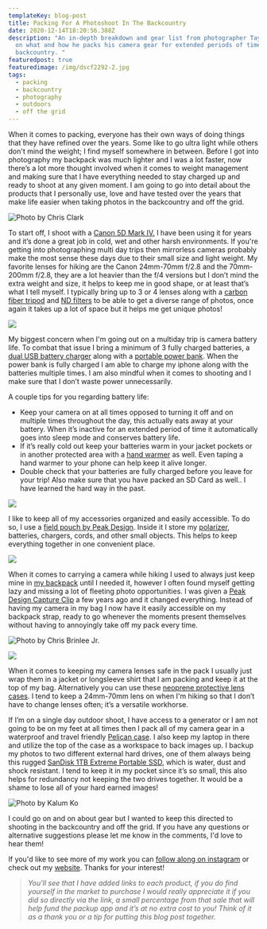 ```yaml
---
templateKey: blog-post
title: Packing For A Photoshoot In The Backcountry
date: 2020-12-14T18:20:56.388Z
description: "An in-depth breakdown and gear list from photographer Taylor Burk
  on what and how he packs his camera gear for extended periods of time in the
  backcountry. "
featuredpost: true
featuredimage: /img/dscf2292-2.jpg
tags:
  - packing
  - backcountry
  - photography
  - outdoors
  - off the grid
---
```

When it comes to packing, everyone has their own ways of doing things that they have refined over the years. Some like to go ultra light while others don't mind the weight; I find myself somewhere in between. Before I got into photography my backpack was much lighter and I was a lot faster, now there’s a lot more thought involved when it comes to weight management and making sure that I have everything needed to stay charged up and ready to shoot at any given moment. I am going to go into detail about the products that I personally use, love and have tested over the years that make life easier when taking photos in the backcountry and off the grid. 

![Photo by Chris Clark](/img/l1009450-4.jpg)

To start off, I shoot with a [Canon 5D Mark IV.](https://amzn.to/2Kjuhe1) I have been using it for years and it’s done a great job in cold, wet and other harsh environments. If you're getting into photographing multi day trips then mirrorless cameras probably make the most sense these days due to their small size and light weight. My favorite lenses for hiking are the Canon 24mm-70mm f/2.8 and the 70mm-200mm f/2.8, they are a lot heavier than the f/4 versions but I don’t mind the extra weight and size, it helps to keep me in good shape, or at least that’s what I tell myself. I typically bring up to 3 or 4 lenses along with a [carbon fiber tripod](https://amzn.to/3aaPjX3) and [ND filters](https://amzn.to/3qSHifz) to be able to get a diverse range of photos, once again it takes up a lot of space but it helps me get unique photos!

![](/img/grosmornenfld_taylorburk-35.jpg)

My biggest concern when I'm going out on a multiday trip is camera battery life. To combat that issue I bring a minimum of 3 fully charged batteries, a [dual USB battery charger](https://amzn.to/2JViWRL) along with a [portable power bank](https://amzn.to/3oSpQWE). When the power bank is fully charged I am able to charge my iphone along with the batteries multiple times. I am also mindful when it comes to shooting and I make sure that I don’t waste power unnecessarily.

A couple tips for you regarding battery life:

* Keep your camera on at all times opposed to turning it off and on multiple times throughout the day, this actually eats away at your battery. When it’s inactive for an extended period of time it automatically goes into sleep mode and conserves battery life.
* If it’s really cold out keep your batteries warm in your jacket pockets or in another protected area with a [hand warmer](https://amzn.to/37io5vR) as well. Even taping a hand warmer to your phone can help keep it alive longer.
* Double check that your batteries are fully charged before you leave for your trip! Also make sure that you have packed an SD Card as well.. I have learned the hard way in the past. 

![](/img/screen-shot-2020-12-14-at-12.43.34-pm.png)

I like to keep all of my accessories organized and easily accessible. To do so, I use a [field pouch by Peak Design](https://amzn.to/34bSrhs). Inside it I store my [polarizer](https://amzn.to/3nk5hC5), batteries, chargers, cords, and other small objects. This helps to keep everything together in one convenient place. 

![](/img/berglakesunrise_taylorburk.jpg)

When it comes to carrying a camera while hiking I used to always just keep mine in [my backpack](https://bit.ly/382qbz1) until I needed it, however I often found myself getting lazy and missing a lot of fleeting photo opportunities. I was given a [Peak Design Capture Clip](https://amzn.to/387gyiR) a few years ago and it changed everything. Instead of having my camera in my bag I now have it easily accessible on my backpack strap, ready to go whenever the moments present themselves without having to annoyingly take off my pack every time.

![](/img/img_2411.jpg "Photo by Chris Brinlee Jr.")

![](/img/044a8754.jpg)

When it comes to keeping my camera lenses safe in the pack I usually just wrap them in a jacket or longsleeve shirt that I am packing and keep it at the top of my bag. Alternatively you can use these [neoprene protective lens cases](https://amzn.to/3mg3Pzb). I tend to keep a 24mm-70mm lens on when I'm hiking so that I don’t have to change lenses often; it’s a versatile workhorse.

If I’m on a single day outdoor shoot, I have access to a generator or I am not going to be on my feet at all times then I pack all of my camera gear in a waterproof and travel friendly [Pelican case](https://bit.ly/2KoDK3I). I also keep my laptop in there and utilize the top of the case as a workspace to back images up. I backup my photos to two different external hard drives, one of them always being this rugged [SanDisk 1TB Extreme Portable SSD](https://amzn.to/3micQI0), which is water, dust and shock resistant. I tend to keep it in my pocket since it’s so small, this also helps for redundancy not keeping the two drives together. It would be a shame to lose all of your hard earned images! 

![](/img/l1000540.jpg "Photo by Kalum Ko")

I could go on and on about gear but I wanted to keep this directed to shooting in the backcountry and off the grid. If you have any questions or alternative suggestions please let me know in the comments, I'd love to hear them!

If you'd like to see more of my work you can [follow along on instagram](http://www.instagram.com/taylormichaelburk) or check out my [website](http://www.taylorburk.com). Thanks for your interest! 

> *You’ll see that I have added links to each product, if you do find yourself in the market to purchase I would really appreciate it if you did so directly via the link, a small percentage from that sale that will help fund the packup app and it’s at no extra cost to you! Think of it as a thank you or a tip for putting this blog post together.*